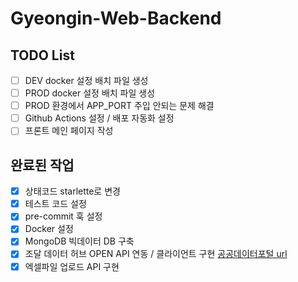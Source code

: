 # Gyeongin-Web-Backend

## TODO List

- [ ] DEV docker 설정 배치 파일 생성
- [ ] PROD docker 설정 배치 파일 생성
- [ ] PROD 환경에서 APP_PORT 주입 안되는 문제 해결
- [ ] Github Actions 설정 / 배포 자동화 설정
- [ ] 프론트 메인 페이지 작성

## 완료된 작업

- [x] 상태코드 starlette로 변경
- [x] 테스트 코드 설정
- [x] pre-commit 훅 설정
- [x] Docker 설정
- [x] MongoDB 빅데이터 DB 구축
- [x] 조달 데이터 허브 OPEN API 연동 / 클라이언트 구현 [공공데이터포털 url](https://www.data.go.kr/data/15058815/openapi.do#tab_layer_detail_function)
- [x] 엑셀파일 업로드 API 구현
